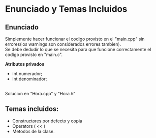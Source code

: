 # Enunciado y Temas Incluidos

## Enunciado
Simplemente hacer funcionar el codigo provisto en el "main.cpp" sin errores(los warnings son considerados errores tambien).<br>
Se debe dedudir lo que se necesita para que funcione correctamente el codigo provisto en "main.c".

__Atributos privados__<br>
- int     numerador;
- int     denominador;
<br>
Solucion en "Hora.cpp" y "Hora.h"

## Temas incluidos:

- Constructores por defecto y copia
- Operators ( << )
- Metodos de la clase.
